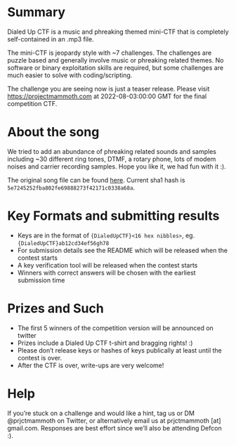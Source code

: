 # Summary
Dialed Up CTF is a music and phreaking themed mini-CTF that is completely
self-contained in an .mp3 file.

The mini-CTF is jeopardy style with ~7 challenges.  The challenges are puzzle
based and generally involve music or phreaking related themes.  No software or
binary exploitation skills are required, but some challenges are much easier to
solve with coding/scripting.

The challenge you are seeing now is just a teaser release. Please visit
https://projectmammoth.com at 2022-08-03:00:00 GMT for the final competition
CTF.

# About the song
We tried to add an abundance of phreaking related sounds and samples including
~30 different ring tones, DTMF, a rotary phone, lots of modem noises and
carrier recording samples.  Hope you like it, we had fun with it :). 

The original song file can be found
[here](https://github.com/project-mammoth/dialed-up-ctf/raw/main/Dialed%20Up%20CTF.mp3).
Current sha1 hash is `5e7245252fba802fe69888273f42171c0338a68a`.

# Key Formats and submitting results
* Keys are in the format of `{DialedUpCTF}<16 hex nibbles>`, eg.
  `{DialedUpCTF}ab12cd34ef56gh78`
* For submission details see the README which will be released when the contest
  starts
* A key verification tool will be released when the contest starts
* Winners with correct answers will be chosen with the earliest submission time

# Prizes and Such
* The first 5 winners of the competition version will be announced on twitter
* Prizes include a Dialed Up CTF t-shirt and bragging rights! :)
* Please don’t release keys or hashes of keys publically at least until the
  contest is over.
* After the CTF is over, write-ups are very welcome!

# Help
If you’re stuck on a challenge and would like a hint, tag us or DM
@prjctmammoth on Twitter, or alternatively email us at prjctmammoth [at]
gmail.com.  Responses are best effort since we’ll also be attending Defcon :). 

